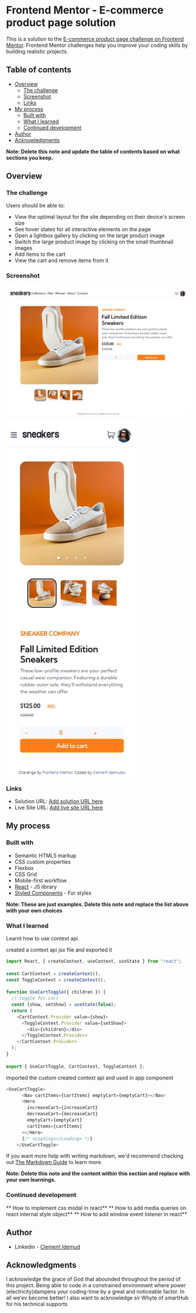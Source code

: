 # Frontend Mentor - E-commerce product page solution

This is a solution to the [E-commerce product page challenge on Frontend Mentor](https://www.frontendmentor.io/challenges/ecommerce-product-page-UPsZ9MJp6). Frontend Mentor challenges help you improve your coding skills by building realistic projects.

## Table of contents

- [Overview](#overview)
  - [The challenge](#the-challenge)
  - [Screenshot](#screenshot)
  - [Links](#links)
- [My process](#my-process)
  - [Built with](#built-with)
  - [What I learned](#what-i-learned)
  - [Continued development](#continued-development)
- [Author](#author)
- [Acknowledgments](#acknowledgments)

**Note: Delete this note and update the table of contents based on what sections you keep.**

## Overview

### The challenge

Users should be able to:

- View the optimal layout for the site depending on their device's screen size
- See hover states for all interactive elements on the page
- Open a lightbox gallery by clicking on the large product image
- Switch the large product image by clicking on the small thumbnail images
- Add items to the cart
- View the cart and remove items from it

### Screenshot


![laptop view](./screenshots/laptop.jpg)


![Mobile view](./screenshots/mobile.jpg)



### Links

- Solution URL: [Add solution URL here](https://your-solution-url.com)
- Live Site URL: [Add live site URL here](https://your-live-site-url.com)

## My process

### Built with

- Semantic HTML5 markup
- CSS custom properties
- Flexbox
- CSS Grid
- Mobile-first workflow
- [React](https://reactjs.org/) - JS library
- [Styled Components](https://styled-components.com/) - For styles

**Note: These are just examples. Delete this note and replace the list above with your own choices**

### What I learned
Learnt how to use context api. 

created a context api jsx file and exported it


```js
import React, { createContext, useContext, useState } from "react";

const CartContext = createContext();
const ToggleContext = createContext();

function UseCartToggle({ children }) {
  // toggle for cart
  const [show, setShow] = useState(false);
  return (
    <CartContext.Provider value={show}>
      <ToggleContext.Provider value={setShow}>
        <div>{children}</div>
      </ToggleContext.Provider>
    </CartContext.Provider>
  );
}

export { UseCartToggle, CartContext, ToggleContext };
```

imported the custom created context api and used in app component

```js
<UseCartToggle>
      <Nav cartItems={cartItems} emptyCart={emptyCart}></Nav>
      <Hero
        increaseCart={increaseCart}
        decreaseCart={decreaseCart}
        emptyCart={emptyCart}
        cartItems={cartItems}
      ></Hero>
      {/* <Loading></Loading> */}
    </UseCartToggle>
```

If you want more help with writing markdown, we'd recommend checking out [The Markdown Guide](https://www.markdownguide.org/) to learn more.

**Note: Delete this note and the content within this section and replace with your own learnings.**

### Continued development

** How to implement css modal in react**
** How to add media queries on react internal style object**
** How to add window event listener in react**

## Author

- Linkedin - [Clement Idemud](https://www.linkedin.com/in/clement-clement-idemudo)


## Acknowledgments

I acknowledge the grace of God that abounded throughout the period of this project. Being able to code in a constrained environment where power (electricity)dampens your coding-time by a great and noticeable factor.
In all we'ev become better!
I also want to acknowledge sir Whyte of smartHub for his technical supports
